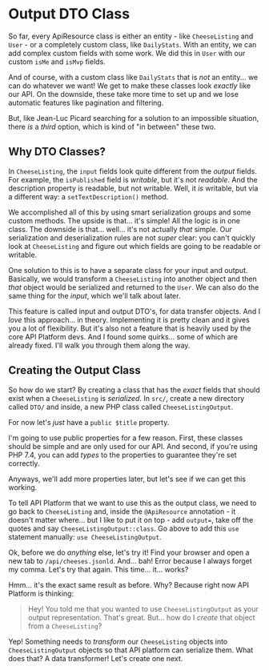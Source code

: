 # Output DTO Class

So far, every ApiResource class is either an entity - like `CheeseListing` and
`User` - or a completely custom class, like `DailyStats`. With an entity, we can
add complex custom fields with some work. We did this in `User` with our custom
`isMe` and `isMvp` fields.

And of course, with a custom class like `DailyStats` that is *not* an entity...
we can do whatever we want! We get to make these classes look *exactly* like our
API. On the downside, these take more time to set up and we lose automatic features
like pagination and filtering.

But, like Jean-Luc Picard searching for a solution to an impossible situation,
there *is* a *third* option, which is kind of "in between" these two.

## Why DTO Classes?

In `CheeseListing`, the `input` fields look quite different from the *output*
fields. For example, the `isPublished` field is *writable*, but it's not
*readable*. And the description property is readable, but not writable. Well,
it *is* writable, but via a different way: a `setTextDescription()` method.

We accomplished all of this by using smart serialization groups and some custom
methods. The upside is that... it's simple! All the logic is in one class. The
downside is that... well... it's not actually *that* simple. Our serialization
and deserialization rules are not *super* clear: you can't quickly look at
`CheeseListing` and figure out which fields are going to be readable or writable.

One solution to this is to have a separate class for your input and output.
Basically, we would transform a `CheeseListing` into another object and then
*that* object would be serialized and returned to the `User`. We can also do the
same thing for the *input*, which we'll talk about later.

This feature is called input and output DTO's, for data transfer objects. And I
*love* this approach... in theory. Implementing it is pretty clean and it gives
you a lot of flexibility. But it's also not a feature that is heavily used by the
core API Platform devs. And I found some quirks... some of which are already fixed.
I'll walk you through them along the way.

## Creating the Output Class

So how do we start? By creating a class that has the *exact* fields that should exist
when a `CheeseListing` is *serialized*. In `src/`, create a new directory called
`DTO/` and inside, a new PHP class called `CheeseListingOutput`.

For now let's *just* have a `public $title` property.

I'm going to use public properties for a few reason. First, these classes should be
simple and are only used for our API. And second, if you're using PHP 7.4, you can
add *types* to the properties to guarantee they're set correctly.

Anyways, we'll add more properties later, but let's see if we can get this working.

To tell API Platform that we want to use this as the output class, we need to go
back to `CheeseListing` and, inside the `@ApiResource` annotation - it doesn't
matter where... but I like to put it on top - add `output=`, take off the quotes
and say `CheeseListingOutput::class`. Go above to add this `use` statement
manually: `use CheeseListingOutput`.

Ok, before we do *anything* else, let's try it! Find your browser and open a
new tab to `/api/cheeses.jsonld`. And... bah! Error because I always forget my
comma. Let's try that again. This time... it... works?

Hmm... it's the exact same result as before. Why? Because right now API Platform
is thinking:

> Hey! You told me that you wanted to use `CheeseListingOutput` as your
> output representation. That's great. But... how do I *create* that object
> from a `CheeseListing`?

Yep! Something needs to *transform* our `CheeseListing` objects into
`CheeseListingOutput` objects so that API platform can serialize them. What
does that? A data transformer! Let's create one next.
